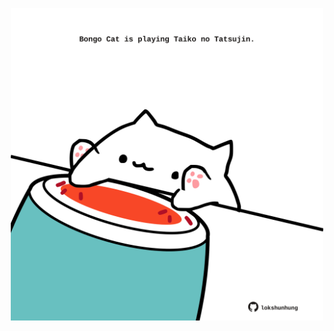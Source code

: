 <!-- built at 13/04/2023, 12:01:08 UTC -->
<p align="center">
  <img width="500" height="500" src="./ReadmeImage.svg">
</p>
